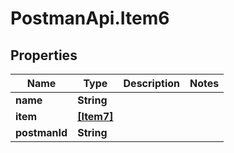 # PostmanApi.Item6

## Properties

Name | Type | Description | Notes
------------ | ------------- | ------------- | -------------
**name** | **String** |  | 
**item** | [**[Item7]**](Item7.md) |  | 
**postmanId** | **String** |  | 


